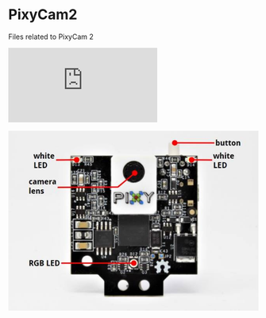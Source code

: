 # PixyCam2
Files related to PixyCam 2


![Image description](https://docs.pixycam.com/wiki/lib/exe/fetch.php?cache=&media=wiki:img:pixy2_in_hand-300px.jpg)
            
            
![Front](pixy2_front_labeled.jpg)


